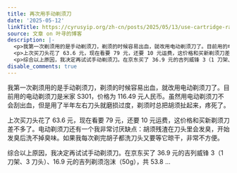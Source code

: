 ```yaml
---
title: 再次用手动剃须刀
date: '2025-05-12'
linkTitle: https://cyrusyip.org/zh-cn/posts/2025/05/13/use-cartridge-razor-again/
source: 文章 on 叶寻的博客
description: |-
  <p>我第一次剃须用的是手动剃须刀，剃须的时候容易出血，就改用电动剃须刀了。目前用的电动剃须刀是米家 S301，价格为 116.49 元人民币。虽然用电动剃须刀不会刮出血，但是用了半年左右刀头就磨损过度，剃须时总把胡须扯起来，疼死了。</p>
  <p>上次买刀头花了 63.6 元，现在看要 79 元，还要 10 元运费，这价格和买新剃须刀差不多了。电动剃须刀还有一个我非常讨厌缺点：胡须残渣在刀头里会发臭，开始发臭后洗不掉臭味。如果我每次剃完胡子都洗刀头又要等它晾干，非常不方便。</p>
  <p>综合以上原因，我决定再试试手动剃须刀。在京东买了 36.9 元的吉列威锋 3（1 刀架、3 刀头）、16.9 元的吉列剃须泡沫（50g），共 53.8 ...
disable_comments: true
---
```

<p>我第一次剃须用的是手动剃须刀，剃须的时候容易出血，就改用电动剃须刀了。目前用的电动剃须刀是米家 S301，价格为 116.49 元人民币。虽然用电动剃须刀不会刮出血，但是用了半年左右刀头就磨损过度，剃须时总把胡须扯起来，疼死了。</p>
<p>上次买刀头花了 63.6 元，现在看要 79 元，还要 10 元运费，这价格和买新剃须刀差不多了。电动剃须刀还有一个我非常讨厌缺点：胡须残渣在刀头里会发臭，开始发臭后洗不掉臭味。如果我每次剃完胡子都洗刀头又要等它晾干，非常不方便。</p>
<p>综合以上原因，我决定再试试手动剃须刀。在京东买了 36.9 元的吉列威锋 3（1 刀架、3 刀头）、16.9 元的吉列剃须泡沫（50g），共 53.8 ...